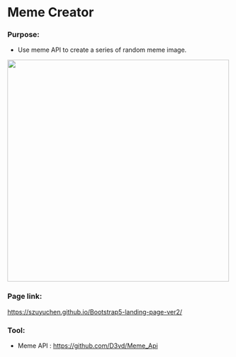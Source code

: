 # Meme Creator

### Purpose: 

- Use meme API to create a series of random meme image.

<img src="https://github.com/szuyuchen/meme-maker/blob/master/sample-img.png?raw=true" width=500>

### Page link:

https://szuyuchen.github.io/Bootstrap5-landing-page-ver2/

### Tool:

- Meme API : https://github.com/D3vd/Meme_Api

